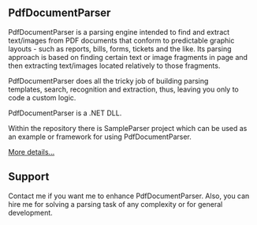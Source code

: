 ## PdfDocumentParser

PdfDocumentParser is a parsing engine intended to find and extract text/images from PDF documents that conform to predictable graphic layouts - such as  reports, bills, forms, tickets and the like. Its parsing approach is based on finding certain text or image fragments in page and then extracting text/images located relatively to those fragments.

PdfDocumentParser does all the tricky job of building parsing templates, search, recognition and extraction, thus, leaving you only to code a custom logic.

PdfDocumentParser is a .NET DLL.

Within the repository there is SampleParser project which can be used as an example or framework for using PdfDocumentParser.

[More details...](https://sergeystoyan.github.io/PdfDocumentParser/#1)

## Support
Contact me if you want me to enhance PdfDocumentParser. Also, you can hire me for solving a parsing task of any complexity or for general development.
